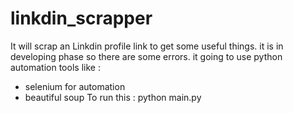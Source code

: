 # linkdin_scrapper
It will scrap an Linkdin profile link to get some useful things.
it is in developing phase so there are some errors.
it going to use python automation tools like : 
 * selenium for automation
 * beautiful soup
 To run this :
 python main.py 
